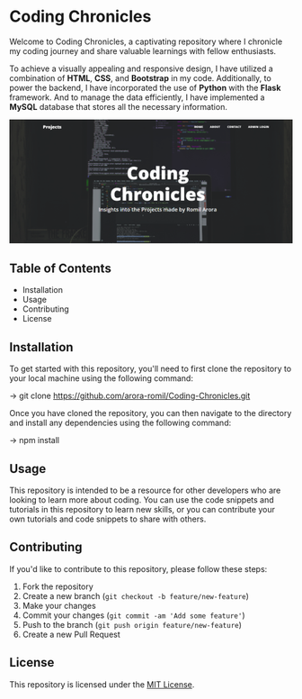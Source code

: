 # Coding Chronicles

Welcome to Coding Chronicles, a captivating repository where I chronicle my coding journey and share valuable learnings with fellow enthusiasts.

To achieve a visually appealing and responsive design, I have utilized a combination of **HTML**, **CSS**, and **Bootstrap** in my code. Additionally, to power the backend, I have incorporated the use of **Python** with the **Flask** framework. And to manage the data efficiently, I have implemented a **MySQL** database that stores all the necessary information.

![alt text](https://github.com/arora-romil/Coding-Chronicles/blob/master/Snapshots/HomePage.png?raw=true)

## Table of Contents

- Installation
- Usage
- Contributing
- License

## Installation

To get started with this repository, you'll need to first clone the repository to your local machine using the following command:

-> git clone https://github.com/arora-romil/Coding-Chronicles.git

Once you have cloned the repository, you can then navigate to the directory and install any dependencies using the following command:

-> npm install


## Usage

This repository is intended to be a resource for other developers who are looking to learn more about coding. You can use the code snippets and tutorials in this repository to learn new skills, or you can contribute your own tutorials and code snippets to share with others.

## Contributing

If you'd like to contribute to this repository, please follow these steps:

1. Fork the repository
2. Create a new branch (`git checkout -b feature/new-feature`)
3. Make your changes
4. Commit your changes (`git commit -am 'Add some feature'`)
5. Push to the branch (`git push origin feature/new-feature`)
6. Create a new Pull Request

## License

This repository is licensed under the [MIT License](https://opensource.org/licenses/MIT). 
